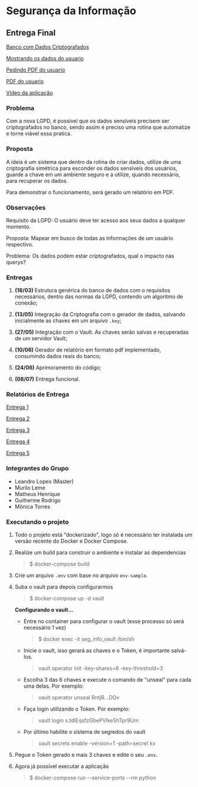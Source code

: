 # Segurança da Informação

##  Entrega Final 
[Banco com Dados Criptografados](https://github.com/LLBueno/seguranca-informacao/blob/master/Dados_Criptografados.png)

[Mostrando os dados do usuario](https://github.com/LLBueno/seguranca-informacao/blob/master/Mostrando%20dados%20do%20usuario%207.png)

[Pedindo PDF do usuario](https://github.com/LLBueno/seguranca-informacao/blob/master/Geração%20do%20PDF.png)

[PDF do usuario](https://github.com/LLBueno/seguranca-informacao/blob/master/Modelo%20PDF.png)

[Vídeo da aplicação](https://github.com/LLBueno/seguranca-informacao/blob/master/docs/SegInformacao.mp4)

### Problema

Com a nova LGPD, é possível que os dados sensíveis precisem ser criptografados no banco,
sendo assim é preciso uma rotina que automatize e torne viável essa pratica.

### Proposta

A ideia é um sistema que dentro da rotina de criar dados, utilize de uma criptografia simétrica
para esconder os dados sensíveis dos usuários, guarde a chave em um ambiente seguro e a utilize,
quando necessário, para recuperar os dados.

Para demonstrar o funcionamento, será gerado um relatório em PDF.

### Observações

Requisito da LGPD: O usuário deve ter acesso aos seus dados a qualquer momento.

Proposta: Mapear em busco de todas as informações de um usuário respectivo.

Problema: Os dados podem estar criptografados, qual o impacto nas querys?

### Entregas

1. **(18/03)** Estrutura genérica do banco de dados com o requisitos necessários,
dentro das normas da LGPD, contendo um algoritmo de conexão;

1. **(13/05)** Integração da Criptografia com o gerador de dados, salvando inicialmente as chaves
em um arquivo `.key`;

3. **(27/05)** Integração com o Vault. As chaves serão salvas e recuperadas de um servidor Vault;

4. **(10/06)** Gerador de relatório em formato pdf implementado, consumindo dados reais do banco;

5. **(24/06)** Aprimoramento do código;

6. **(08/07)** Entrega funcional.


### Relatórios de Entrega

[Entrega 1](https://github.com/LLBueno/seguranca-informacao/blob/master/docs/1entrega.md)

[Entrega 2](https://github.com/LLBueno/seguranca-informacao/blob/master/docs/2entrega.md)

[Entrega 3](https://github.com/LLBueno/seguranca-informacao/blob/master/docs/3entrega.md)

[Entrega 4](https://github.com/LLBueno/seguranca-informacao/blob/master/docs/4entrega.md)

[Entrega 5](https://github.com/LLBueno/seguranca-informacao/blob/master/docs/5entrega.md)

### Integrantes do Grupo

* Leandro Lopes (Master)
* Murilo Leme
* Matheus Henrique
* Guilherme Rodrigo
* Mônica Torres

### Executando o projeto

1. Todo o projeto está "dockerizado", logo só é necessário ter instalada
um versão recente do Docker e Docker Compose.

2. Realize um build para construir o ambiente e instalar as dependencias
   > $ docker-compose build

3. Crie um arquivo `.env` com base no arquivo `env-sample`.

4. Suba o vault para depois configurarmos
   > $ docker-compose up -d vault

   **Configurando o vault...**

   * Entre no container para configurar o vault (esse processo só será necessário 1 vez)
      > $ docker exec -it seg_info_vault /bin/sh
      
   * Inicie o vault, isso gerará as chaves e o Token, é importante salvá-los.
      > vault operator init -key-shares=6 -key-threshold=3

   * Escolha 3 das 6 chaves e execute o comando de "unseal" para cada uma delas.
      Por exemplo:
      > vault operator unseal RntjR...DQv

   * Faça login utilizando o Token. Por exemplo:
      > vault login s.tdlEqsfzGbePVlke5hTpr9Um

   * Por último habilite o sistema de segredos do vault
      > vault secrets enable -version=1 -path=secret kv

5. Pegue o Token gerado e mais 3 chaves e edite o seu `.env`.

6. Agora já possível executar a aplicação
   > $ docker-compose run --service-ports --rm python
